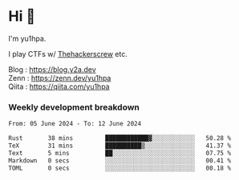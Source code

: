 # Hi 👋

I'm yu1hpa.

I play CTFs w/ [Thehackerscrew](https://www.thehackerscrew.team/) etc.

Blog : https://blog.y2a.dev  
Zenn : https://zenn.dev/yu1hpa  
Qiita : https://qiita.com/yu1hpa  

### Weekly development breakdown

<!--START_SECTION:waka-->

```txt
From: 05 June 2024 - To: 12 June 2024

Rust       38 mins         ████████████▓░░░░░░░░░░░░   50.28 %
TeX        31 mins         ██████████▒░░░░░░░░░░░░░░   41.37 %
Text       5 mins          ██░░░░░░░░░░░░░░░░░░░░░░░   07.75 %
Markdown   0 secs          ░░░░░░░░░░░░░░░░░░░░░░░░░   00.41 %
TOML       0 secs          ░░░░░░░░░░░░░░░░░░░░░░░░░   00.18 %
```

<!--END_SECTION:waka-->

